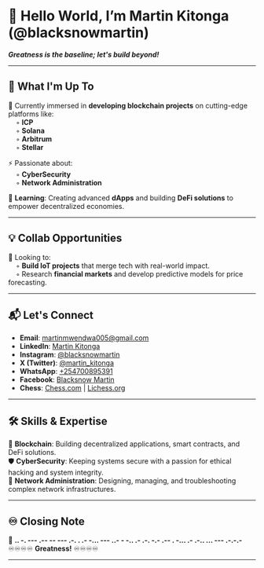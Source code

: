 # 👋 Hello World, I’m Martin Kitonga (@blacksnowmartin)  
**_Greatness is the baseline; let's build beyond!_**  

---

## 👥 What I'm Up To  
🔗 Currently immersed in **developing blockchain projects** on cutting-edge platforms like:  
&nbsp; &nbsp; ◦ **ICP**  
&nbsp; &nbsp; ◦ **Solana**  
&nbsp; &nbsp; ◦ **Arbitrum**  
&nbsp; &nbsp; ◦ **Stellar**  

⚡ Passionate about:  
&nbsp; &nbsp; ◦ **CyberSecurity**  
&nbsp; &nbsp; ◦ **Network Administration**  

🌱 **Learning**: Creating advanced **dApps** and building **DeFi solutions** to empower decentralized economies.  

---

## 💡 Collab Opportunities  
💞 Looking to:  
&nbsp; &nbsp; ◦ **Build IoT projects** that merge tech with real-world impact.  
&nbsp; &nbsp; ◦ Research **financial markets** and develop predictive models for price forecasting.  

---

## 📬 Let's Connect  
- **Email**: martinmwendwa005@gmail.com  
- **LinkedIn**: [Martin Kitonga](https://www.linkedin.com/in/martin-kitonga)  
- **Instagram**: [@blacksnowmartin](https://www.instagram.com/blacksnowmartin/)  
- **X (Twitter)**: [@martin_kitonga](https://x.com/martin_kitonga)  
- **WhatsApp**: [+254700895391](https://wa.me/254700895391)  
- **Facebook**: [Blacksnow Martin ](https://web.facebook.com/martin.mwendwa.3110/)  
- **Chess**: [Chess.com](https://www.chess.com/member/blacksnowmartin) | [Lichess.org](https://lichess.org/@/blacksnowmartin)  

---

## 🛠️ Skills & Expertise  
🚀 **Blockchain**: Building decentralized applications, smart contracts, and DeFi solutions.  
🛡️ **CyberSecurity**: Keeping systems secure with a passion for ethical hacking and system integrity.  
📡 **Network Administration**: Designing, managing, and troubleshooting complex network infrastructures.  

---

## ♾️ Closing Note  
🌌 **.. -. --- .--  -- --- .-. .  .- -... --- ..- -  -.. .- .-. -.-  .-- . -...  .- .-.. ... --- .-.-.-**  
♾️♾️♾️♾️ **Greatness!** ♾️♾️♾️♾️  

---  

